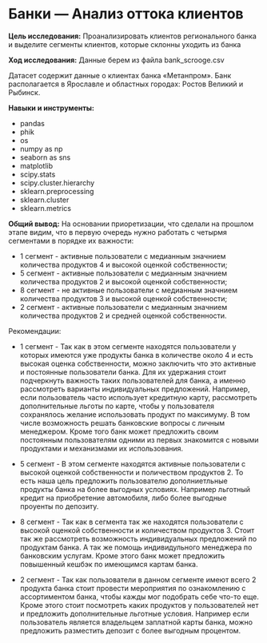 # Банки — Анализ оттока клиентов

**Цель исследования:** Проанализировать клиентов регионального банка и выделите сегменты клиентов, которые склонны уходить из банка

**Ход исследования:** Данные берем из файла bank_scrooge.csv

Датасет содержит данные о клиентах банка «Метанпром». Банк располагается в Ярославле и областных городах: Ростов Великий и Рыбинск.

**Навыки и инструменты:** 
- pandas
- phik
- os
- numpy as np
- seaborn as sns
- matplotlib
- scipy.stats
- scipy.cluster.hierarchy
- sklearn.preprocessing
- sklearn.cluster
- sklearn.metrics

**Общий вывод:**
На основании приоретизации, что сделали на прошлом этапе видим, что в первую очередь нужно работать с четырмя сегментами в порядке их важности:
 - 1 сегмент - активные пользователи с медианным значнием количества продуктов 4 и высокой оценкой собственности;
 - 5 сегмент - активные пользователи с медианным значнием количества продуктов 2 и высокой оценкой собственности;
 - 8 сегмент - не активные пользователи с медианным значнием количества продуктов 3 и высокой оценкой собственности;
 - 2 сегмент - активные пользователи с медианным значнием количества продуктов 2 и средней оценкой собственности.

Рекомендации:

- 1 сегмент - Так как в этом сегменте находятся пользователи у которых имеются уже продукты банка в количестве около 4 и есть высокая оценка собственности, можно заключить что это активные и постоянные пользователи банка. Для их удержания стоит подчеркнуть важность таких пользователей для банка, а именно рассмотреть варианты индивидуальных предложений. Например, если пользователь часто использует кредитную карту, рассмотреть дополнительные льготы по карте, чтобы у пользователя сохранялось желание использовать продукт по максимуму. В том числе возможность решать банковские вопросы с личным менеджером. Кроме того банк может предложить своим постоянным пользователям одними из первых знакомится с новыми продуктами и механизмами их использования.


- 5 сегмент - В этом сегменте находятся активные пользователи с высокой оценкой собственности и поличеством продуктов 2. То есть наша цель предложить пользователю дополниетльные продукты банка на более выгодных условиях. Например льготный кредит на приобретение автомобиля, либо более выгодные проуенты по депозиту.


- 8 сегмент - Так как в сегмента так же находятся пользователи с высокой оценкой собственности и количеством продуктов 3. Стоит так же рассмотреть возможность индивидуальных предложений по продуктам банка. А так же помощь индивидульного менеджера по банковским услугам. Кроме этого банк может предложить повышенный кешбэк по имеющимся картам банка.


- 2 сегмент - Так как пользователи в данном сегменте имеют всего 2 продукта банка стоит провести мероприятия по ознакомлению с ассортиментом банка, чтобы кажды мог подобрать себе что-то еще. Кроме этого стоит посмотреть каких продуктов у пользователей нет и предложить дополнительные льготные условия. Например если пользователь является владельцем заплатной карты банка, можно предложить разместить депозит с более выгодным процентом.
